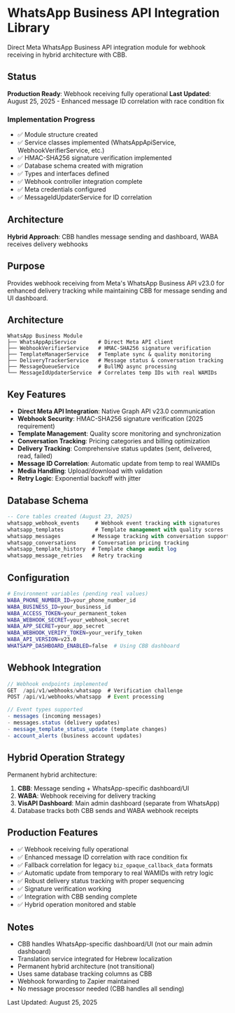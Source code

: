 # WhatsApp Business API Integration Library

Direct Meta WhatsApp Business API integration module for webhook receiving in hybrid architecture with CBB.

## Status

**Production Ready**: Webhook receiving fully operational
**Last Updated**: August 25, 2025 - Enhanced message ID correlation with race condition fix

### Implementation Progress
- ✅ Module structure created
- ✅ Service classes implemented (WhatsAppApiService, WebhookVerifierService, etc.)
- ✅ HMAC-SHA256 signature verification implemented
- ✅ Database schema created with migration
- ✅ Types and interfaces defined
- ✅ Webhook controller integration complete
- ✅ Meta credentials configured
- ✅ MessageIdUpdaterService for ID correlation

## Architecture

**Hybrid Approach**: CBB handles message sending and dashboard, WABA receives delivery webhooks

## Purpose

Provides webhook receiving from Meta's WhatsApp Business API v23.0 for enhanced delivery tracking while maintaining CBB for message sending and UI dashboard.

## Architecture

```
WhatsApp Business Module
├── WhatsAppApiService       # Direct Meta API client
├── WebhookVerifierService   # HMAC-SHA256 signature verification
├── TemplateManagerService   # Template sync & quality monitoring
├── DeliveryTrackerService   # Message status & conversation tracking
├── MessageQueueService      # BullMQ async processing
└── MessageIdUpdaterService  # Correlates temp IDs with real WAMIDs
```

## Key Features

- **Direct Meta API Integration**: Native Graph API v23.0 communication
- **Webhook Security**: HMAC-SHA256 signature verification (2025 requirement)
- **Template Management**: Quality score monitoring and synchronization
- **Conversation Tracking**: Pricing categories and billing optimization
- **Delivery Tracking**: Comprehensive status updates (sent, delivered, read, failed)
- **Message ID Correlation**: Automatic update from temp to real WAMIDs
- **Media Handling**: Upload/download with validation
- **Retry Logic**: Exponential backoff with jitter

## Database Schema

```sql
-- Core tables created (August 23, 2025)
whatsapp_webhook_events     # Webhook event tracking with signatures
whatsapp_templates          # Template management with quality scores
whatsapp_messages          # Message tracking with conversation support
whatsapp_conversations     # Conversation pricing tracking
whatsapp_template_history  # Template change audit log
whatsapp_message_retries   # Retry tracking
```

## Configuration

```bash
# Environment variables (pending real values)
WABA_PHONE_NUMBER_ID=your_phone_number_id
WABA_BUSINESS_ID=your_business_id
WABA_ACCESS_TOKEN=your_permanent_token
WABA_WEBHOOK_SECRET=your_webhook_secret
WABA_APP_SECRET=your_app_secret
WABA_WEBHOOK_VERIFY_TOKEN=your_verify_token
WABA_API_VERSION=v23.0
WHATSAPP_DASHBOARD_ENABLED=false  # Using CBB dashboard
```

## Webhook Integration

```typescript
// Webhook endpoints implemented
GET  /api/v1/webhooks/whatsapp  # Verification challenge
POST /api/v1/webhooks/whatsapp  # Event processing

// Event types supported
- messages (incoming messages)
- messages.status (delivery updates)
- message_template_status_update (template changes)
- account_alerts (business account updates)
```

## Hybrid Operation Strategy

Permanent hybrid architecture:
1. **CBB**: Message sending + WhatsApp-specific dashboard/UI
2. **WABA**: Webhook receiving for delivery tracking
3. **VisAPI Dashboard**: Main admin dashboard (separate from WhatsApp)
4. Database tracks both CBB sends and WABA webhook receipts

## Production Features

- ✅ Webhook receiving fully operational
- ✅ Enhanced message ID correlation with race condition fix
- ✅ Fallback correlation for legacy `biz_opaque_callback_data` formats
- ✅ Automatic update from temporary to real WAMIDs with retry logic
- ✅ Robust delivery status tracking with proper sequencing
- ✅ Signature verification working
- ✅ Integration with CBB sending complete
- ✅ Hybrid operation monitored and stable

## Notes

- CBB handles WhatsApp-specific dashboard/UI (not our main admin dashboard)
- Translation service integrated for Hebrew localization
- Permanent hybrid architecture (not transitional)
- Uses same database tracking columns as CBB
- Webhook forwarding to Zapier maintained
- No message processor needed (CBB handles all sending)

Last Updated: August 25, 2025